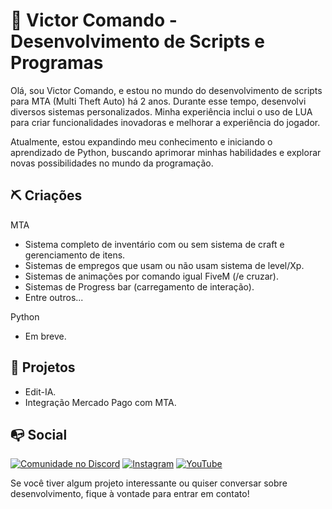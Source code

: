# 🔱 Victor Comando - Desenvolvimento de Scripts e Programas

Olá, sou Victor Comando, e estou no mundo do desenvolvimento de scripts para MTA (Multi Theft Auto) há 2 anos. Durante esse tempo, desenvolvi diversos sistemas personalizados. Minha experiência inclui o uso de LUA para criar funcionalidades inovadoras e melhorar a experiência do jogador.

Atualmente, estou expandindo meu conhecimento e iniciando o aprendizado de Python, buscando aprimorar minhas habilidades e explorar novas possibilidades no mundo da programação.

## ⛏️ Criações

MTA
- Sistema completo de inventário com ou sem sistema de craft e gerenciamento de itens.
- Sistemas de empregos que usam ou não usam sistema de level/Xp.
- Sistemas de animações por comando igual FiveM (/e cruzar).
- Sistemas de Progress bar (carregamento de interação).
- Entre outros...

Python
- Em breve.

## 📑 Projetos
- Edit-IA.
- Integração Mercado Pago com MTA.

## 📭 Social

[![Comunidade no Discord](https://img.shields.io/badge/Comunidade%20no%20Discord-7289DA?style=for-the-badge&logo=discord)](https://discord.gg/wF49kAGVxV)
[![Instagram](https://img.shields.io/badge/Instagram-E4405F?style=for-the-badge&logo=instagram)](https://instagram.com/victorcomando1)
[![YouTube](https://img.shields.io/badge/YouTube-FF0000?style=for-the-badge&logo=youtube)](https://www.youtube.com/@victorcomando/)

Se você tiver algum projeto interessante ou quiser conversar sobre desenvolvimento, fique à vontade para entrar em contato!
